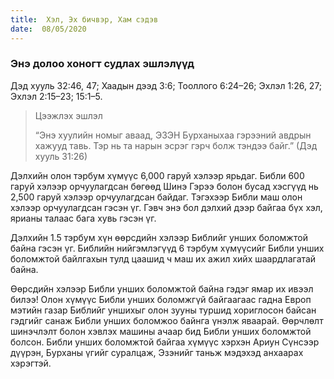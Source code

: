 ```yaml
---
title:  Хэл, Эх бичвэр, Хам сэдэв
date:  08/05/2020
---
```


### Энэ долоо хоногт судлах эшлэлүүд
Дэд хууль 32:46, 47; Хаадын дээд 3:6; Тооллого 6:24–26; Эхлэл 1:26, 27; Эхлэл 2:15–23; 15:1–5.

> <p>Цээжлэх эшлэл</p>
> “Энэ хуулийн номыг аваад, ЭЗЭН Бурханыхаа гэрээний авдрын хажууд тавь. Тэр нь та нарын эсрэг гэрч болж тэндээ байг.” (Дэд хууль 31:26)

Дэлхийн олон тэрбум хүмүүс 6,000 гаруй хэлээр ярьдаг. Библи 600 гаруй хэлээр орчуулагдсан бөгөөд Шинэ Гэрээ болон бусад хэсгүүд нь 2,500 гаруй хэлээр орчуулагдсан байдаг. Тэгэхээр Библи маш олон хэлээр орчуулагдсан гэсэн үг. Гэвч энэ бол дэлхий дээр байгаа бүх хэл, ярианы талаас бага хувь гэсэн үг.

Дэлхийн 1.5 тэрбум хүн өөрсдийн хэлээр Библийг унших боломжтой байна гэсэн үг. Библийн нийгэмлэгүүд 6 тэрбум хүмүүсийг Библи унших боломжтой байлгахын тулд цаашид ч маш их ажил хийх шаардлагатай байна.

Өөрсдийн хэлээр Библи унших боломжтой байна гэдэг ямар их ивээл билээ! Олон хүмүүс Библи унших боломжгүй байгаагаас гадна Европ мэтийн газар Библийг уншихыг олон зууны туршид хориглосон байсан гэдгийг санаж Библи унших боломжоо байнга үнэлж яваарай. Өөрчлөлт шинэчлэлт болон хэвлэх машины ачаар бид Библи унших боломжтой болсон. Библи унших боломжтой байгаа хүмүүс хэрхэн Ариун Сүнсээр дүүрэн, Бурханы үгийг суралцаж, Эзэнийг таньж мэдэхэд анхаарах хэрэгтэй.